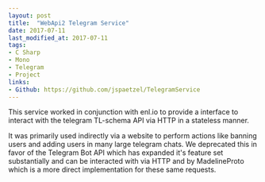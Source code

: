 ```yaml
---
layout: post
title:  "WebApi2 Telegram Service"
date: 2017-07-11
last_modified_at: 2017-07-11
tags:
- C Sharp
- Mono
- Telegram
- Project
links:
- Github: https://github.com/jspaetzel/TelegramService
---
```


This service worked in conjunction with enl.io to provide a interface to interact with the telegram TL-schema API via HTTP in a stateless manner.

It was primarily used indirectly via a website to perform actions like banning users and adding users in many large telegram chats. We deprecated this in favor of the Telegram Bot API which has expanded it's feature set substantially and can be interacted with via HTTP and by MadelineProto which is a more direct implementation for these same requests.
